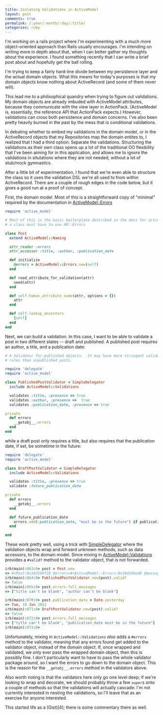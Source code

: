 ```yaml
---
title: Isolating Validations in ActiveModel
layout: post
comments: true
permalink: /:year/:month/:day/:title/
categories: ruby
---
```


I'm working on a rails project where I'm experimenting with a much more
object-oriented approach than Rails usually encourages.  I'm intending on
writing more in depth about that, when I can better gather my thoughts about
the experience. I found something recently that I can write a brief post
about and hopefully get the ball rolling.

I'm trying to keep a fairly hard-line divide between my persistence layer and
the actual domain objects.  What this means for today's purposes is that my
domain objects know nothing about ActiveRecord (and some of them never will).

This lead me to a philisophical quandry when trying to figure out validations.
My domain objects are already imbuded with ActiveModel attributes, because 
they communicate with the view layer in ActionPack. (ActiveModel is,
essentially, the reference API that ActionPack expects.) However, validations
can cross both persistence and domain concerns.  I've also been pretty heavily
burned in the past by the mess that is conditional validations.

In debating whether to embed my validations in the domain model, or in the
ActiveRecord objects that my Repositories map the domain entites to, I realized
that I had a third option:  Separate the validations.  Structuring the
validations as their own class opens up a lot of the traditional OO flexibility
that I've been aiming for in this application, and allows me to ignore the
validations in situtations where they are not needed, without a lot of
stub/mock gymnastics.

<!-- more -->

After a little bit of experimentation, I found that we're even able to
structure the class so it uses the validation DSL we're all used to from within
ActiveRecord.  There are a couple of rough edges in the code below, but it
gives a good run at a proof of concept.


First, the domain model.  Most of this is a straightforward copy of "minimal"
required by the documentation in
[ActiveModel::Errors][1]

```ruby
require 'active_model'

# Most of this is the basic boilerplate described in the docs for active_model/errors; ie, the bare minimum 
# a class must have to use AM::Errors 

class Post
  extend ActiveModel::Naming

  attr_reader :errors
  attr_accessor :title, :author, :publication_date

  def initialize
    @errors = ActiveModel::Errors.new(self)
  end

  def read_attribute_for_validation(attr)
    send(attr)
  end

  def self.human_attribute_name(attr, options = {})
    attr
  end

  def self.lookup_ancestors
    [self]
  end
end

```


Next, we can build a validation.  In this case, I want to be able to validate
a post in two different states -- draft and published.  A published post requires
an author, a title, and a publication date: 

```ruby
# A Validator for published objects.  It may have more stringent validation
# rules than unpublished posts.

require 'delegate'
require 'active_model'

class PublishedPostValidator < SimpleDelegator
  include ActiveModel::Validations

  validates :title, :presence => true
  validates :author, :presence =>  true
  validates :publication_date, :presence => true

private
  def errors
    __getobj__.errors
  end
end
```

while a draft post only requires a title,
but also requires that the publication date, if set, be sometime in the future:

```ruby
require 'delegate'
require 'active_model'

class DraftPostValidator < SimpleDelegator
  include ActiveModel::Validations

  validates :title, :presence => true
  validate :future_publication_date

private
  def errors
    __getobj__.errors
  end

  def future_publication_date
    errors.add(:publication_date, "must be in the future") if publication_date && publication_date <= Date.today
  end

end
```

These work pretty well, using a trick with [SimpleDelegator][2] where the
validation objects wrap and forward unknown methods, such as data accessors, to
the domain model.  Since mixing in [ActiveModel::Validations][3] provides
a `#valid?` method to the validator object, that is not forwarded.

```ruby
irb(main):063:0> post = Post.new
=> #<Post:0x10d196f28 @errors=#<ActiveModel::Errors:0x10d196ed8 @messages=#<OrderedHash {}>, @base=#<Post:0x10d196f28 ...>>>
irb(main):064:0> PublishedPostValidator.new(post).valid?
=> false
irb(main):065:0> post.errors.full_messages
=> ["title can't be blank", "author can't be blank"]

irb(main):070:0> post.publication_date = Date.yesterday
=> Tue, 19 Jun 2012
irb(main):071:0> DraftPostValidator.new(post).valid?
=> false
irb(main):072:0> post.errors.full_messages
=> ["title can't be blank", "publication_date must be in the future"]
irb(main):073:0> 
```

Unfortunately, mixing in `ActiveModel::Validations` *also* adds a `#errors` method
to the validator, meaning that any errors found get added to the validator object,
instead of the domain object.  If, once wrapped and validated, we only ever pass the
wrapped domain object, then this is possibly fine.  I don't particularly want
to have to pass the whole validator package around, so I want the errors to go down
to the domain object.  This is the reason for the `__getobj__.errors` method in the
validators above.

Also worth noting is that the validators here only go one level deep; if we're
looking to wrap and decorate, we should probably throw a few `super`s onto a
couple of methods so that the validations will actually cascade.  I'm not
currently interested in nesting the validations, so I'll leave that as an
exercise for anyone interested.


<aside>
  This started life as a (Gist)[4]; there is some commentary there as well.
</aside>


[1]: http://api.rubyonrails.org/classes/ActiveModel/Errors.html
[2]: http://www.ruby-doc.org/stdlib-1.9.3/libdoc/delegate/rdoc/SimpleDelegator.html
[3]: http://api.rubyonrails.org/classes/ActiveModel/Validations.html
[4]: https://gist.github.com/cflipse/2961010
